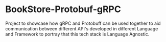 # BookStore-Protobuf-gRPC
Project to showcase how gRPC and Protobuff can be used together to aid communication between different API's developed in different Language and Framework to portray that this tech stack is Language Agnostic.  
